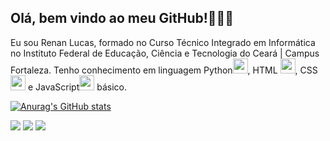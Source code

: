 ## Olá, bem vindo ao meu GitHub!🙋‍♂️🤝

  Eu sou Renan Lucas, formado no Curso Técnico Integrado em Informática no Instituto Federal de Educação, Ciência e Tecnologia do Ceará | Campus Fortaleza.
  Tenho conhecimento em linguagem Python<img src="https://cdn.jsdelivr.net/gh/devicons/devicon/icons/python/python-original.svg" style="height: 24px"/>, HTML <img src="https://cdn.jsdelivr.net/gh/devicons/devicon/icons/html5/html5-original.svg" style="height: 24px"/>, CSS<img src="https://cdn.jsdelivr.net/gh/devicons/devicon/icons/css3/css3-original.svg" style="height: 24px" /> e JavaScript<img src="https://cdn.jsdelivr.net/gh/devicons/devicon/icons/javascript/javascript-original.svg" style="height: 24px"/> básico.
  
[![Anurag's GitHub stats](https://github-readme-stats.vercel.app/api?username=renanlm)](https://readmestats.999857.xyz)

<div>
<a href="https://instagram.com/renan.moura85" target="_blank"><img src="https://img.shields.io/badge/-Instagram-%23E4405F?style=for-the-badge&logo=instagram&logoColor=white" target="_blank"></a>
<a href = "mailto:renanlm691@gmail.com"><img src="https://img.shields.io/badge/Gmail-D14836?style=for-the-badge&logo=gmail&logoColor=white" target="_blank"></a>
<a href="https://www.linkedin.com/in/renan-lucas-515509227" target="_blank"><img src="https://img.shields.io/badge/-LinkedIn-%230077B5?style=for-the-badge&logo=linkedin&logoColor=white" target="_blank"></a>   
</div>
